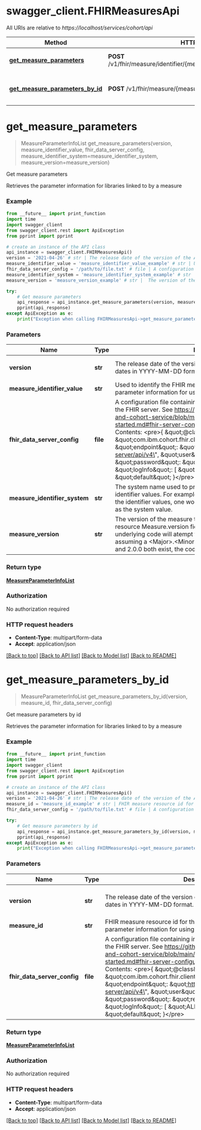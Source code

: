 # swagger_client.FHIRMeasuresApi

All URIs are relative to *https://localhost/services/cohort/api*

Method | HTTP request | Description
------------- | ------------- | -------------
[**get_measure_parameters**](FHIRMeasuresApi.md#get_measure_parameters) | **POST** /v1/fhir/measure/identifier/{measure_identifier_value}/parameters | Get measure parameters
[**get_measure_parameters_by_id**](FHIRMeasuresApi.md#get_measure_parameters_by_id) | **POST** /v1/fhir/measure/{measure_id}/parameters | Get measure parameters by id


# **get_measure_parameters**
> MeasureParameterInfoList get_measure_parameters(version, measure_identifier_value, fhir_data_server_config, measure_identifier_system=measure_identifier_system, measure_version=measure_version)

Get measure parameters

Retrieves the parameter information for libraries linked to by a measure

### Example
```python
from __future__ import print_function
import time
import swagger_client
from swagger_client.rest import ApiException
from pprint import pprint

# create an instance of the API class
api_instance = swagger_client.FHIRMeasuresApi()
version = '2021-04-26' # str | The release date of the version of the API you want to use. Specify dates in YYYY-MM-DD format. (default to 2021-04-26)
measure_identifier_value = 'measure_identifier_value_example' # str | Used to identify the FHIR measure resource you would like the parameter information for using the Measure.Identifier.Value field.
fhir_data_server_config = '/path/to/file.txt' # file | A configuration file containing information needed to connect to the FHIR server. See https://github.com/Alvearie/quality-measure-and-cohort-service/blob/main/docs/user-guide/getting-started.md#fhir-server-configuration for more details.  Example Contents:   <pre>{     \"@class\": \"com.ibm.cohort.fhir.client.config.IBMFhirServerConfig\",     \"endpoint\": \"https://fhir-internal.dev:9443/fhir-server/api/v4\",     \"user\": \"fhiruser\",     \"password\": \"replaceWithfhiruserPassword\",     \"logInfo\": [         \"ALL\"     ],     \"tenantId\": \"default\" }</pre>
measure_identifier_system = 'measure_identifier_system_example' # str | The system name used to provide a namespace for the measure identifier values. For example, if using social security numbers for the identifier values, one would use http://hl7.org/fhir/sid/us-ssn as the system value. (optional)
measure_version = 'measure_version_example' # str |  The version of the measure to retrieve as represented by the FHIR resource Measure.version field. If a value is not provided, the underlying code will atempt to resolve the most recent version assuming a <Major>.<Minor>.<Patch> format (ie if versions 1.0.0 and 2.0.0 both exist, the code will return the 2.0.0 version) (optional)

try:
    # Get measure parameters
    api_response = api_instance.get_measure_parameters(version, measure_identifier_value, fhir_data_server_config, measure_identifier_system=measure_identifier_system, measure_version=measure_version)
    pprint(api_response)
except ApiException as e:
    print("Exception when calling FHIRMeasuresApi->get_measure_parameters: %s\n" % e)
```

### Parameters

Name | Type | Description  | Notes
------------- | ------------- | ------------- | -------------
 **version** | **str**| The release date of the version of the API you want to use. Specify dates in YYYY-MM-DD format. | [default to 2021-04-26]
 **measure_identifier_value** | **str**| Used to identify the FHIR measure resource you would like the parameter information for using the Measure.Identifier.Value field. | 
 **fhir_data_server_config** | **file**| A configuration file containing information needed to connect to the FHIR server. See https://github.com/Alvearie/quality-measure-and-cohort-service/blob/main/docs/user-guide/getting-started.md#fhir-server-configuration for more details.  Example Contents:   &lt;pre&gt;{     \&quot;@class\&quot;: \&quot;com.ibm.cohort.fhir.client.config.IBMFhirServerConfig\&quot;,     \&quot;endpoint\&quot;: \&quot;https://fhir-internal.dev:9443/fhir-server/api/v4\&quot;,     \&quot;user\&quot;: \&quot;fhiruser\&quot;,     \&quot;password\&quot;: \&quot;replaceWithfhiruserPassword\&quot;,     \&quot;logInfo\&quot;: [         \&quot;ALL\&quot;     ],     \&quot;tenantId\&quot;: \&quot;default\&quot; }&lt;/pre&gt; | 
 **measure_identifier_system** | **str**| The system name used to provide a namespace for the measure identifier values. For example, if using social security numbers for the identifier values, one would use http://hl7.org/fhir/sid/us-ssn as the system value. | [optional] 
 **measure_version** | **str**|  The version of the measure to retrieve as represented by the FHIR resource Measure.version field. If a value is not provided, the underlying code will atempt to resolve the most recent version assuming a &lt;Major&gt;.&lt;Minor&gt;.&lt;Patch&gt; format (ie if versions 1.0.0 and 2.0.0 both exist, the code will return the 2.0.0 version) | [optional] 

### Return type

[**MeasureParameterInfoList**](MeasureParameterInfoList.md)

### Authorization

No authorization required

### HTTP request headers

 - **Content-Type**: multipart/form-data
 - **Accept**: application/json

[[Back to top]](#) [[Back to API list]](../README.md#documentation-for-api-endpoints) [[Back to Model list]](../README.md#documentation-for-models) [[Back to README]](../README.md)

# **get_measure_parameters_by_id**
> MeasureParameterInfoList get_measure_parameters_by_id(version, measure_id, fhir_data_server_config)

Get measure parameters by id

Retrieves the parameter information for libraries linked to by a measure

### Example
```python
from __future__ import print_function
import time
import swagger_client
from swagger_client.rest import ApiException
from pprint import pprint

# create an instance of the API class
api_instance = swagger_client.FHIRMeasuresApi()
version = '2021-04-26' # str | The release date of the version of the API you want to use. Specify dates in YYYY-MM-DD format. (default to 2021-04-26)
measure_id = 'measure_id_example' # str | FHIR measure resource id for the measure you would like the parameter information for using the Measure.id field.
fhir_data_server_config = '/path/to/file.txt' # file | A configuration file containing information needed to connect to the FHIR server. See https://github.com/Alvearie/quality-measure-and-cohort-service/blob/main/docs/user-guide/getting-started.md#fhir-server-configuration for more details.  Example Contents:   <pre>{     \"@class\": \"com.ibm.cohort.fhir.client.config.IBMFhirServerConfig\",     \"endpoint\": \"https://fhir-internal.dev:9443/fhir-server/api/v4\",     \"user\": \"fhiruser\",     \"password\": \"replaceWithfhiruserPassword\",     \"logInfo\": [         \"ALL\"     ],     \"tenantId\": \"default\" }</pre>

try:
    # Get measure parameters by id
    api_response = api_instance.get_measure_parameters_by_id(version, measure_id, fhir_data_server_config)
    pprint(api_response)
except ApiException as e:
    print("Exception when calling FHIRMeasuresApi->get_measure_parameters_by_id: %s\n" % e)
```

### Parameters

Name | Type | Description  | Notes
------------- | ------------- | ------------- | -------------
 **version** | **str**| The release date of the version of the API you want to use. Specify dates in YYYY-MM-DD format. | [default to 2021-04-26]
 **measure_id** | **str**| FHIR measure resource id for the measure you would like the parameter information for using the Measure.id field. | 
 **fhir_data_server_config** | **file**| A configuration file containing information needed to connect to the FHIR server. See https://github.com/Alvearie/quality-measure-and-cohort-service/blob/main/docs/user-guide/getting-started.md#fhir-server-configuration for more details.  Example Contents:   &lt;pre&gt;{     \&quot;@class\&quot;: \&quot;com.ibm.cohort.fhir.client.config.IBMFhirServerConfig\&quot;,     \&quot;endpoint\&quot;: \&quot;https://fhir-internal.dev:9443/fhir-server/api/v4\&quot;,     \&quot;user\&quot;: \&quot;fhiruser\&quot;,     \&quot;password\&quot;: \&quot;replaceWithfhiruserPassword\&quot;,     \&quot;logInfo\&quot;: [         \&quot;ALL\&quot;     ],     \&quot;tenantId\&quot;: \&quot;default\&quot; }&lt;/pre&gt; | 

### Return type

[**MeasureParameterInfoList**](MeasureParameterInfoList.md)

### Authorization

No authorization required

### HTTP request headers

 - **Content-Type**: multipart/form-data
 - **Accept**: application/json

[[Back to top]](#) [[Back to API list]](../README.md#documentation-for-api-endpoints) [[Back to Model list]](../README.md#documentation-for-models) [[Back to README]](../README.md)

